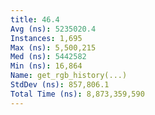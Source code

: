 ```yaml
---
title: 46.4
Avg (ns): 5235020.4
Instances: 1,695
Max (ns): 5,500,215
Med (ns): 5442582
Min (ns): 16,864
Name: get_rgb_history(...)
StdDev (ns): 857,806.1
Total Time (ns): 8,873,359,590
---
```


